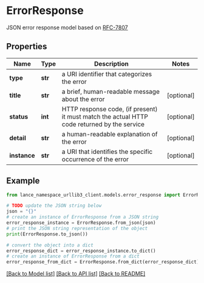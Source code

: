 # ErrorResponse

JSON error response model based on [RFC-7807](https://datatracker.ietf.org/doc/html/rfc7807)

## Properties

Name | Type | Description | Notes
------------ | ------------- | ------------- | -------------
**type** | **str** | a URI identifier that categorizes the error | 
**title** | **str** | a brief, human-readable message about the error | [optional] 
**status** | **int** | HTTP response code, (if present) it must match the actual HTTP code returned by the service | [optional] 
**detail** | **str** | a human-readable explanation of the error | [optional] 
**instance** | **str** | a URI that identifies the specific occurrence of the error | [optional] 

## Example

```python
from lance_namespace_urllib3_client.models.error_response import ErrorResponse

# TODO update the JSON string below
json = "{}"
# create an instance of ErrorResponse from a JSON string
error_response_instance = ErrorResponse.from_json(json)
# print the JSON string representation of the object
print(ErrorResponse.to_json())

# convert the object into a dict
error_response_dict = error_response_instance.to_dict()
# create an instance of ErrorResponse from a dict
error_response_from_dict = ErrorResponse.from_dict(error_response_dict)
```
[[Back to Model list]](../README.md#documentation-for-models) [[Back to API list]](../README.md#documentation-for-api-endpoints) [[Back to README]](../README.md)


